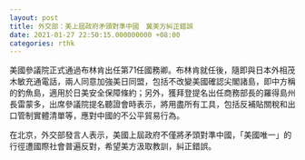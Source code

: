 ```yaml
---
layout: post
title: 外交部：美上屆政府矛頭對準中國　冀美方糾正錯誤
date: 2021-01-27 22:50:15.000000000 +08:00
categories: rthk
---
```


美國參議院正式通過布林肯出任第71任國務卿。布林肯就任後，隨即與日本外相茂木敏充通電話，兩人同意加強美日同盟，包括不改變美國確認尖閣諸島，即中方稱的釣魚島，適用於日美安全保障條約；另外，獲拜登提名出任商務部長的羅得島州長雷蒙多，出席參議院提名聽證會時表示，將用盡所有工具，包括反補貼關稅和出口管制實體清單等，應對中國的不公平貿易行為。

在北京，外交部發言人表示，美國上屆政府不僅將矛頭對準中國，「美國唯一」的行徑遭國際社會普遍反對，希望美方汲取教訓，糾正錯誤。
